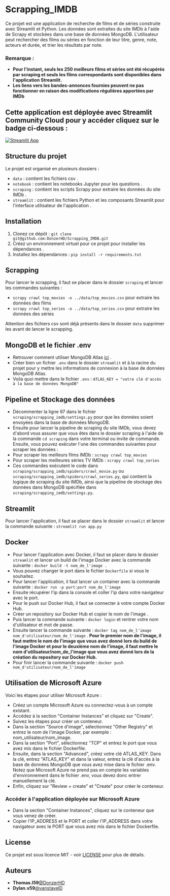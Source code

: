 # Scrapping_IMDB
Ce projet est une application de recherche de films et de séries construite avec Streamlit et Python. Les données sont extraites du site IMDb à l'aide de Scrapy et stockées dans une base de données MongoDB. L'utilisateur peut rechercher des films ou séries en fonction de leur titre, genre, note, acteurs et durée, et trier les résultats par note.

### Remarque :
- **Pour l'instant, seuls les 250 meilleurs films et séries ont été récupérés par scraping et seuls les films correspondants sont disponibles dans l'application Streamlit.**
- **Les liens vers les bandes-annonces fournies peuvent ne pas fonctionner en raison des modifications régulières apportées par IMDb**

## Cette application est déployée avec Streamlit Community Cloud pour y accéder cliquez sur le badge ci-dessous :
[![Streamlit App](https://static.streamlit.io/badges/streamlit_badge_black_white.svg)](https://donzerhd-scrapping-imdb-streamlitapp-60xthx.streamlit.app/)

## Structure du projet

Le projet est organisé en plusieurs dossiers :

- `data` : contient les fichiers csv .
- `notebook` : contient les notebooks Jupyter pour les questions .
- `scraping` : contient les scripts Scrapy pour extraire les données du site IMDb .
- `streamlit` : contient les fichiers Python et les composants Streamlit pour l'interface utilisateur de l'application .

## Installation

1. Clonez ce dépôt : `git clone git@github.com:DonzerHD/Scrapping_IMDB.git`
2. Créez un environnement virtuel pour ce projet pour installer les dépendances .
3. Installez les dépendances : `pip install -r requirements.txt`

## Scrapping 

Pour lancer le scrapping, il faut se placer dans le dossier `scraping` et lancer les commandes suivantes :
 - `scrapy crawl top_movies -o ../data/top_movies.csv` pour extraire les données des films
 - `scrapy crawl top_series -o ../data/top_series.csv` pour extraire les données des séries

Attention des fichiers csv sont déjà présents dans le dossier `data` supprimer les avant de lancer le scrapping.

## MongoDB et le fichier .env

- Retrouver comment utiliser MongoDB Atlas [ici](https://docs.atlas.mongodb.com/getting-started/) .
- Créer bien un fichier `.env` dans le dossier `streamlit` et à la racine du projet pour y mettre les informations de connexion à la base de données MongoDB Atlas.
- Voila quoi mettre dans le fichier `.env` :
```ATLAS_KEY = "votre clé d'accès à la base de données MongoDB"```

## Pipeline et Stockage des données
- Décommenter la ligne 97 dans le fichier `scraping/scrapping_imdb/settings.py` pour que les données soient envoyées dans la base de données MongoDB.
- Ensuite pour lancer la pipeline de scraping du site IMDb, vous devez d'abord vous assurer que vous êtes dans le dossier scraping à l'aide de la commande `cd scraping` dans votre terminal ou invite de commande. Ensuite, vous pouvez exécuter l'une des commandes suivantes pour scraper les données :
- Pour scraper les meilleurs films IMDb : `scrapy crawl top_movies`
- Pour scraper les meilleures séries TV IMDb : `scrapy crawl top_series`
- Ces commandes exécutent le code dans ``scraping/scrapping_imdb/spiders/crawl_movie.py`` ou ``scraping/scrapping_imdb/spiders/crawl_series.py``, qui contient la logique de scraping du site IMDb, ainsi que la pipeline de stockage des données dans MongoDB spécifiée dans ``scraping/scrapping_imdb/settings.py``.

## Streamlit
Pour lancer l'application, il faut se placer dans le dossier `streamlit` et lancer la commande suivante : `streamlit run app.py`

## Docker
- Pour lancer l'application avec Docker, il faut se placer dans le dossier `streamlit` et lancer un build de l'image Docker avec la commande suivante : `docker build -t nom_de_l'image .`
- Vous pouvez changer le port dans le fichier `Dockerfile` si vous le souhaitez.
- Pour lancer l'application, il faut lancer un container avec la commande suivante : `docker run -p port:port nom_de_l'image`
- Ensuite récupérer l'ip dans la console et coller l'ip dans votre navigateur avec le port.
- Pour le push sur Docker Hub, il faut se connecter à votre compte Docker Hub.
- Créer un repository sur Docker Hub et copier le nom de l'image .
- Puis lancer la commande suivante : `docker login` et rentrer votre nom d'utilisateur et mot de passe.
- Ensuite lancer la commande suivante : `docker tag nom_de_l'image nom_d'utilisateur/nom_de_l'image` . **Pour le premier nom de l'image, il faut mettre le nom de l'image que vous avez donné lors du build de l'image Docker et pour le deuxième nom de l'image, il faut mettre le nom d'utilisateur/nom_de_l'image que vous avez donné lors de la création du repository sur Docker Hub.**
- Pour finir lancer la commande suivante : `docker push nom_d'utilisateur/nom_de_l'image`

## Utilisation de Microsoft Azure
Voici les étapes pour utiliser Microsoft Azure :
- Créez un compte Microsoft Azure ou connectez-vous à un compte existant.
- Accédez à la section "Container Instances" et cliquez sur "Create".
- Suivez les étapes pour créer un conteneur.
- Dans la section "Source d'image", sélectionnez "Other Registry" et entrez le nom de l'image Docker, par exemple : nom_utilisateur/nom_image.
- Dans la section "Port", sélectionnez "TCP" et entrez le port que vous avez mis dans le fichier Dockerfile.
- Ensuite, dans la section "Advanced", créez votre clé ATLAS_KEY. Dans la clé, entrez "ATLAS_KEY" et dans la valeur, entrez la clé d'accès à la base de données MongoDB que vous avez mise dans le fichier .env. Notez que Microsoft Azure ne prend pas en compte les variables d'environnement dans le fichier .env, vous devez donc entrer manuellement la clé.
- Enfin, cliquez sur "Review + create" et "Create" pour créer le conteneur.

### **Accéder à l'application déployée sur Microsoft Azure**
- Dans la section "Container Instances", cliquez sur le conteneur que vous venez de créer.
- Copier l'IP_ADDRESS et le PORT et coller l'IP_ADDRESS dans votre navigateur avec le PORT que vous avez mis dans le fichier Dockerfile.

## License
Ce projet est sous licence MIT - voir [LICENSE](LICENSE) pour plus de détails.

## Auteurs
* **Thomas.l59**[@DonzerHD](https://github.com/DonzerHD)
* **Dylan.v59**[@vanstavelD](https://github.com/vanstavelD)
